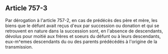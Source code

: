 Article 757-3
----
Par dérogation à l'article 757-2, en cas de prédécès des père et mère, les biens
que le défunt avait reçus d'eux par succession ou donation et qui se retrouvent
en nature dans la succession sont, en l'absence de descendants, dévolus pour
moitié aux frères et soeurs du défunt ou à leurs descendants, eux-m^emes
descendants du ou des parents prédécédés à l'origine de la transmission.
